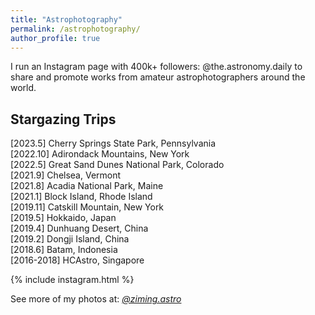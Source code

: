 ```yaml
---
title: "Astrophotography"
permalink: /astrophotography/
author_profile: true
---
```


I run an Instagram page with 400k+ followers: <a style="text-decoration:none" href="https://www.instagram.com/the.astronomy.daily/" target="_blank">@the.astronomy.daily</a> to share and promote works from amateur astrophotographers around the world. 

## Stargazing Trips

\[2023.5\] Cherry Springs State Park, Pennsylvania\
\[2022.10\] Adirondack Mountains, New York\
\[2022.5\] Great Sand Dunes National Park, Colorado\
\[2021.9\] Chelsea, Vermont\
\[2021.8\] Acadia National Park, Maine\
\[2021.1\] Block Island, Rhode Island\
\[2019.11\] Catskill Mountain, New York\
\[2019.5\] Hokkaido, Japan\
\[2019.4\] Dunhuang Desert, China\
\[2019.2\] Dongji Island, China\
\[2018.6\] Batam, Indonesia\
\[2016-2018\] <a style="text-decoration:none" href="https://www.instagram.com/hc_astro/?hl=en" target="_blank">HCAstro</a>, Singapore

<!-- ## Photos -->

{% include instagram.html %}

See more of my photos at: <a style="text-decoration:none color:green; font-style:italic" href="https://www.instagram.com/ziming.astro/" target="_blank">@ziming.astro</a>

<!-- ![Adirondack Mountains](/images/photos/Adirondacks.jpeg){: width="500", : style="float: left; margin: 10px"}

Adirondack Mountains, Oct 2022

![Acadia National Park](/images/photos/Acadia.jpeg){: width="500", : style="float: left; margin: 10px"}

Acadia National Park, August 2021

![Great Sand Dune](/images/photos/Colorado.jpeg){: width="500", : style="float: left; margin: 10px"}

Great Sand Dunes National Park, May 2022

![Catskill Mountain](/images/photos/Catskill.jpeg){: width="500", : style="float: left; margin: 10px"}

Catskill Mountain, Nov 2019

![Vermont 2](/images/photos/Vermont.jpeg){: width="500", : style="float: left; margin: 10px"}

Chelsea, Vermont, July 2021

![Dunhuang Desert](/images/photos/Dunhuang.jpeg){: width="500", : style="float: left; margin: 10px"}

Dunhuang Desert, Aug 2019

![Vermont 1](/images/photos/Vermont%202.jpeg){: width="500", : style="float: left; margin: 10px"}

Chelsea, Vermont, July 2021

![Neowise](/images/photos/Neowise.jpeg){: width="500", : style="float: left; margin: 10px"}

New Haven, July 2020

Would be down for any stargazing trips! :)  -->

